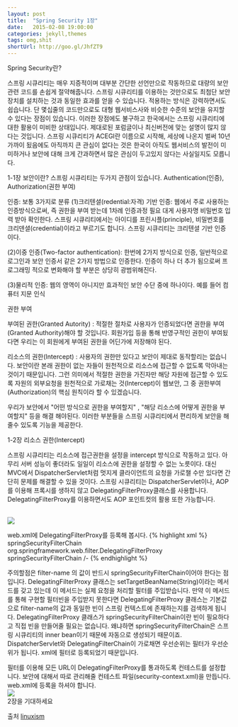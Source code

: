 ```yaml
---
layout: post
title:  "Spring Security 1장"
date:   2015-02-08 19:00:00
categories: jekyll,themes
tags: omg,shit
shortUrl: http://goo.gl/JhfZT9
---
```

Spring Security란?

스프링 시큐리티는 매우 지증적이며 대부분 간단한 선언만으로 작동하므로 대량의 보안 관련 코드를 손쉽게 절약해줍니다. 스프링 시큐리티를 이용하는 것만으로도 최첨단 보안장치를 설치하는 것과 동일한 효과를 얻을 수 있습니다.
적용하는 방식은 강력하면서도 쉽습니다. 단 몇십줄의 코드만으로도 대형 웹서비스사와 비슷한 수준의 보안을 유지할 수 있다는 장점이 있습니다. 
이러한 장점에도 불구하고 한국에서는 스프링 시큐리티에 대한 활용이 미비한 상태입니다. 제대로된 포럼글이나 최신버전에 맞는 설명이 많지 않다는 것입니다.  스프링 시큐리티가 ACEGI란 이름으로 시작해, 세상에 나온지 벌써 10년 가까이 됬음에도 아직까지 큰 관심이 없다는 것은 한국이 아직도 웹서비스의 발전이 미미하거나 보안에 대해 크게 간과하면서 많은 관심이 두고있지 않다는 사실일지도 모릅니다.

1-1장 보안이란?
스프링 시큐리티는 두가지 관점이 있습니다. Authentication(인증), Authorization(권한 부여)

인증: 보통 3가지로 분류
(1)크리텐셜(redential:자격) 기반 인증: 
웹에서 주로 사용하는 인증방식으로써, 즉 권한을 부여 받는데 1차례 인증과정 필요 대게 사용자명 비밀번호 입력 받아 확인한다. 스프링 시큐리티에서는 아이디를 프린시플(principle), 비밀번호를 크리덴셜(credential)이라고 부르기도 합니다. 스프링 시큐리티는 크리텐셜 기반 인증이다.

(2)이중 인증(Two-factor authentication):
한번에 2가지 방식으로 인증, 일반적으로 로그인과 보안 인증서 같은 2가지 방법으로 인증한다. 인증이 하나 더 추가 됨으로써 프로그래밍 적으로 변화해야 할 부분은 상당히 광범위해진다.

(3)물리적 인증:
웹의 영역이 아니지만 효과적인 보안 수단 중에 하나이다. 예를 들어 컴퓨터 지문 인식


권한 부여

부여된 권한(Granted Autority) : 적절한 절차로 사용자가 인증되었다면 권한을 부여(Granted Authority)해야 할 것입니다. 회원가입 등을 통해 반영구적인 권한이 부여됬다면 우리는 이 회원에게 부여된 권한을 어딘가에 저장해야 된다.

리소스의 권한(Intercept) : 사용자의 권한만 있다고 보안이 제대로 동작할리는 없습니다. 보안이란 본래 권한이 없는 자들이 원천적으로 리소스에 접근할 수 없도록 막아내는 것이기 때문입니다. 그런 의미에서 적절한 권한을 가진자만 해당 자원에 접근할 수 있도록 자원의 외부요청을 원천적으로 가로채는 것(Intercept)이 웹보안, 그 중 권한부여(Authorization)의 핵심 원칙이라 할 수 있겠습니다.

우리가 보안에서 "어떤 방식으로 권한을 부여할지" , "해당 리소스에 어떻게 권한을 부여할지" 등을 해결 해야된다. 이러한 부분들을 스프링 시큐리티에서 편리하게 보안을 해줄수 있도록 기능을 제공한다.


1-2장 리소스 권한(Intercept)

스프링 시큐리티는 리소스에 접근권한을 설정을 intercept 방식으로 작동하고 있다. 아무리 서버 성능이 좋더라도 일일이 리소스에 권한을 설정할 수 없는 노릇이다. 대신 MVC에서 DispatcherServlet처럼 멋지게 클라이언트의 요청을 가로챌 수만 있다면 간단히 문제를 해결할 수 있을 것이다.
스프링 시큐리티는 DispatcherServlet이나, AOP를 이용해 프록시를 생하지 않고 DelegatingFilterProxy클래스를 사용합니다. DelegatingFilterProxy를 이용하면서도 AOP 포인트컷의 활용 또한 가능합니다.

<br/><img src="http://cfile7.uf.tistory.com/image/1918D43A4FBCE44401E08A"/>

web.xml에 DelegatingFilterProxy를 등록해 봅시다.
{% highlight xml %}
<filter>
    <filter-name>springSecurityFilterChain</filter-name>
    <filter-class>org.springframework.web.filter.DelegatingFilterProxy</filter-class>
</filter>
<filter-mapping>
    <filter-name>springSecurityFilterChain</filter-name>
    <url-pattern>/-</url-pattern>
</filter-mapping>
{% endhighlight %}

주의할점은 filter-name 의 값이 반드시 springSecurityFilterChain이어야 한다는 점입니다. DelegatingFilterProxy 클래스는 setTargetBeanName(String)이라는 메서드를 갖고 있는데 이 메서드는 실제 요청을 처리할 필터를 주입받습니다. 만약 이 메서드를 통해 구현할 필터빈을 주입받지 못한다면 DelegatingFilterProxy 클래스는 기본값으로 filter-name의 값과 동일한 빈이 스프링 컨텍스트에 존재하는지를 검색하게 됩니다. DelegatingFilterProxy 클래스가 springSecurityFilterChain이란 빈이 필요하다고 직접 빈을 만들어줄 필요는 없습니다. 왜냐하면 springSecurityFilterChain은 스프링 시큐리티의 inner bean이기 때문에 자동으로 생성되기 때문이죠.
DispatcherServlet와 DelegatingFilterChain이 가로채면 우선순위는 필터가 우선순위가 됩니다. xml에 필터로 등록되었기 때문입니다.

필터를 이용해 모든 URL이 DelegatingFilterProxy를 통과하도록 컨테스트를 설정합니다. 보안에 대해서 따로 관리해줄 컨테스트 파일(security-context.xml)을 만듭니다.
web.xml에 등록을 하셔야 합니다.
<br/><img src="http://cfile8.uf.tistory.com/image/157646464FBCE445338403"/>
<br> 2장을 기대하세요

출처 [linuxism]

[linuxism]:   http://linuxism.tistory.com/671